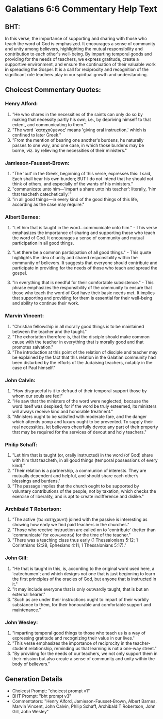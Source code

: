 # Galatians 6:6 Commentary Help Text

## BHT:
In this verse, the importance of supporting and sharing with those who teach the word of God is emphasized. It encourages a sense of community and unity among believers, highlighting the mutual responsibility and contribution to each other's well-being. By imparting temporal goods and providing for the needs of teachers, we express gratitude, create a supportive environment, and ensure the continuation of their valuable work in spreading the Gospel. It is a call for reciprocity and recognition of the significant role teachers play in our spiritual growth and understanding.

## Choicest Commentary Quotes:
### Henry Alford:
1. "He who shares in the necessities of the saints can only do so by making that necessity partly his own, i.e., by depriving himself to that extent, and communicating to them." 
2. "The word 'κατηχούμενος' means 'giving oral instruction,' which is confined to later Greek." 
3. "From the mention of bearing one another's burdens, he naturally passes to one way, and one case, in which those burdens may be borne, viz. by relieving the necessities of their ministers."

### Jamieson-Fausset-Brown:
1. "The 'but' in the Greek, beginning of this verse, expresses this: I said, Each shall bear his own burden; BUT I do not intend that he should not think of others, and especially of the wants of his ministers."
2. "communicate unto him—'impart a share unto his teacher': literally, 'him that teacheth catechetically.'"
3. "in all good things—in every kind of the good things of this life, according as the case may require."

### Albert Barnes:
1. "Let him that is taught in the word...communicate unto him." - This verse emphasizes the importance of sharing and supporting those who teach the word of God. It encourages a sense of community and mutual participation in all good things.

2. "Let there be a common participation of all good things." - This quote highlights the idea of unity and shared responsibility within the community of believers. It suggests that everyone should contribute and participate in providing for the needs of those who teach and spread the gospel.

3. "In everything that is needful for their comfortable subsistence." - This phrase emphasizes the responsibility of the community to ensure that those who teach the word of God have their basic needs met. It implies that supporting and providing for them is essential for their well-being and ability to continue their work.

### Marvin Vincent:
1. "Christian fellowship in all morally good things is to be maintained between the teacher and the taught."
2. "The exhortation therefore is, that the disciple should make common cause with the teacher in everything that is morally good and that promotes salvation."
3. "The introduction at this point of the relation of disciple and teacher may be explained by the fact that this relation in the Galatian community had been disturbed by the efforts of the Judaising teachers, notably in the case of Paul himself."

### John Calvin:
1. "How disgraceful is it to defraud of their temporal support those by whom our souls are fed!"
2. "He saw that the ministers of the word were neglected, because the word itself was despised; for if the word be truly esteemed, its ministers will always receive kind and honorable treatment."
3. "Ministers ought to be satisfied with moderate fare, and the danger which attends pomp and luxury ought to be prevented. To supply their real necessities, let believers cheerfully devote any part of their property that may be required for the services of devout and holy teachers."

### Philip Schaff:
1. "Let him that is taught (or, orally instructed) in the word (of God) share with him that teacheth, in all good things (temporal possessions of every kind)." 
2. "Their relation is a partnership, a communion of interests. They are mutually dependent and helpful, and should share each other’s blessings and burdens." 
3. "The passage implies that the church ought to be supported by voluntary contributions of the people, not by taxation, which checks the exercise of liberality, and is apt to create indifference and dislike."

### Archibald T Robertson:
1. "The active (τω κατηχουντ) joined with the passive is interesting as showing how early we find paid teachers in the churches."
2. "Those who receive instruction are called on to 'contribute' (better than 'communicate' for κοινωνειτω) for the time of the teacher."
3. "There was a teaching class thus early (1 Thessalonians 5:12; 1 Corinthians 12:28; Ephesians 4:11; 1 Thessalonians 5:17)."

### John Gill:
1. "He that is taught in this, is, according to the original word used here, a 'catechumen'; and which designs not one that is just beginning to learn the first principles of the oracles of God, but anyone that is instructed in it."
2. "It may include everyone that is only outwardly taught, that is but an external hearer."
3. "Such as are under their instructions ought to impart of their worldly substance to them, for their honourable and comfortable support and maintenance."

### John Wesley:
1. "Imparting temporal good things to those who teach us is a way of expressing gratitude and recognizing their value in our lives."
2. "This verse emphasizes the importance of reciprocity in the teacher-student relationship, reminding us that learning is not a one-way street."
3. "By providing for the needs of our teachers, we not only support them in their mission but also create a sense of community and unity within the body of believers."


## Generation Details
- Choicest Prompt: "choicest prompt v1"
- BHT Prompt: "bht prompt v3"
- Commentators: "Henry Alford, Jamieson-Fausset-Brown, Albert Barnes, Marvin Vincent, John Calvin, Philip Schaff, Archibald T Robertson, John Gill, John Wesley"
